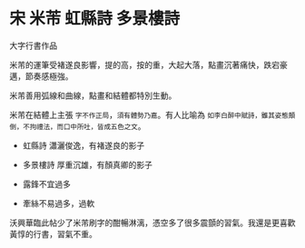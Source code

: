 # 宋 米芾 虹縣詩 多景樓詩

大字行書作品

米芾的運筆受褚遂良影響，提的高，按的重，大起大落，點畫沉著痛快，跌宕豪邁，節奏感極強。

米芾善用弧線和曲線，點畫和結體都特別生動。

米芾在結體上主張 `字不作正局`，`須有體勢乃嘉`。有人比喻為 `如李白醉中賦詩，雖其姿態顛倒，不拘禮法，而口中所吐，皆成五色之文`。

- 虹縣詩 瀟灑俊逸，有褚遂良的影子

- 多景樓詩 厚重沉雄，有顏真卿的影子

- 露鋒不宜過多

- 牽絲不易過多，過軟

沃興華臨此帖少了米芾刷字的酣暢淋漓，憑空多了很多震顫的習氣。我還是更喜歡黃惇的行書，習氣不重。
